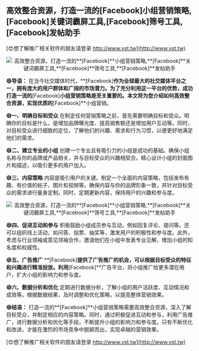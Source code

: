 ## **高效整合资源，打造一流的**[Facebook]**小组营销策略,**[Facebook]**关键词霸屏工具,**[Facebook]**筛号工具,**[Facebook]**发帖助手**

[😍想了解推广相关软件的朋友请登录 http://www.vst.tw](http://www.vst.tw)

 <center><img src="https://vst.tw/MP4/tuiguang/png/7.png" alt="高效整合资源，打造一流的**[Facebook]**小组营销策略,**[Facebook]**关键词霸屏工具,**[Facebook]**筛号工具,**[Facebook]**发帖助手"></center>

**😄导语：**
在当今社交媒体时代，**[Facebook]**作为全球最大的社交媒体平台之一，拥有庞大的用户群体和广阔的市场潜力。为了充分利用这一平台的优势，成功打造一流的**[Facebook]**小组营销策略是至关重要的。本文将为您介绍如何高效整合资源，实现优质的**[Facebook]**小组营销。

**😄一、明确目标和受众**
在制定任何营销策略之前，首先需要明确目标和受众。明确你的目标是什么，是增加品牌曝光度、提高销售额还是增加用户互动等。同时，对目标受众进行细致的定位，了解他们的兴趣、需求和行为习惯，以便更好地满足他们的需求。

**😄二、建立专业的小组**
创建一个专业且有吸引力的小组是成功的基础。确保小组名称与你的品牌或产品相关，并与目标受众的兴趣相契合。精心设计小组的封面图片和描述，以吸引更多的用户加入。

**😄三、内容策略**
内容是吸引用户的关键。制定一个全面的内容策略，包括发布有趣、有价值的帖子、图片和视频等。确保内容与你的品牌形象一致，并针对目标受众的需求进行量身定制。同时，定期更新内容，保持用户的兴趣和参与度。

 <center><img src="https://vst.tw/MP4/tuiguang/png/2.png" alt="高效整合资源，打造一流的**[Facebook]**小组营销策略,**[Facebook]**关键词霸屏工具,**[Facebook]**筛号工具,**[Facebook]**发帖助手"></center>

**😄四、促进互动和参与**
积极鼓励小组成员参与互动，例如回复评论、提问等。还可以组织线上活动，如问答、投票、抽奖等，激发用户的积极性和参与度。此外，考虑与行业领袖或意见领袖合作，邀请他们在小组中发表专业见解，增加小组的知名度和权威性。

**😄五、广告推广**
**[Facebook]**提供了广告推广的机会，可以根据目标受众的特征和兴趣进行精准投放。利用**[Facebook]**广告平台，将小组推广给更多潜在用户，扩大小组的影响力和参与度。

**😄六、数据分析和优化**
定期进行数据分析，了解小组的用户活跃度、互动情况和成效等。根据数据结果，及时调整和优化策略，以提高整体营销效果。

**😄结语：**
打造一流的**[Facebook]**小组营销策略需要高效整合资源，深入了解目标受众，并制定相应的内容策略。同时，通过积极促进互动和参与，利用广告推广，进行数据分析和优化等手段，不断提升小组的影响力和参与度。只有不断优化和改进，才能在激烈的市场竞争中脱颖而出，实现卓越的营销效果。

[😍想了解推广相关软件的朋友请登录 http://www.vst.tw](http://www.vst.tw)



